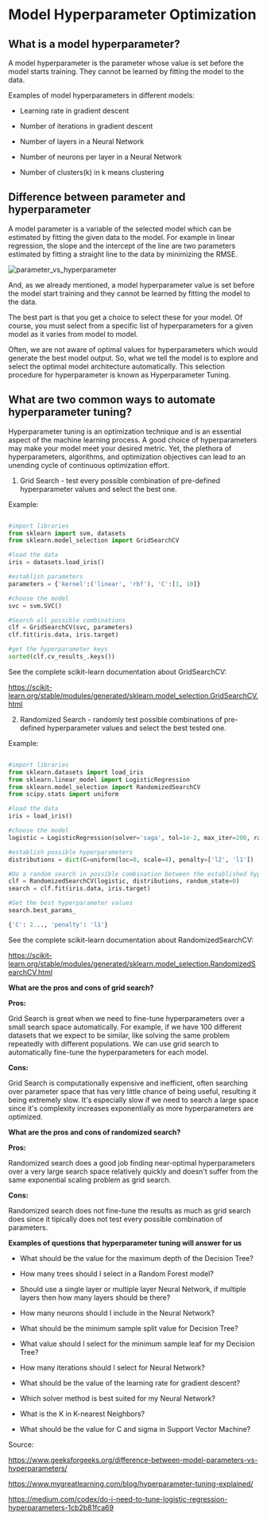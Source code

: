 # Model Hyperparameter Optimization

## What is a model hyperparameter?

A model hyperparameter is the parameter whose value is set before the model starts training. They cannot be learned by fitting the model to the data.

Examples of model hyperparameters in different models:

- Learning rate in gradient descent

- Number of iterations in gradient descent

- Number of layers in a Neural Network

- Number of neurons per layer in a Neural Network

- Number of clusters(k) in k means clustering

## Difference between parameter and hyperparameter

A model parameter is a variable of the selected model which can be estimated by fitting the given data to the model. For example in linear regression, the slope and the intercept of the line are two parameters estimated by fitting a straight line to the data by minimizing the RMSE.

![parameter_vs_hyperparameter](https://raw.githubusercontent.com/4GeeksAcademy/machine-learning-content/master/assets/parameter_vs_hyperparameter.jpg)

And, as we already mentioned, a model hyperparameter value is set before the model start training and they cannot be learned by fitting the model to the data.

The best part is that you get a choice to select these for your model. Of course, you must select from a specific list of hyperparameters for a given model as it varies from model to model. 

Often, we are not aware of optimal values for hyperparameters which would generate the best model output. So, what we tell the model is to explore and select the optimal model architecture automatically. This selection procedure for hyperparameter is known as Hyperparameter Tuning.

## What are two common ways to automate hyperparameter tuning?

Hyperparameter tuning is an optimization technique and is an essential aspect of the machine learning process. A good choice of hyperparameters may make your model meet your desired metric. Yet, the plethora of hyperparameters, algorithms, and optimization objectives can lead to an unending cycle of continuous optimization effort.

1. Grid Search - test every possible combination of pre-defined hyperparameter values and select the best one.

Example:

```py

#import libraries
from sklearn import svm, datasets
from sklearn.model_selection import GridSearchCV

#load the data
iris = datasets.load_iris()

#establish parameters
parameters = {'kernel':('linear', 'rbf'), 'C':[1, 10]}

#choose the model
svc = svm.SVC()

#Search all possible combinations
clf = GridSearchCV(svc, parameters)
clf.fit(iris.data, iris.target)

#get the hyperparameter keys
sorted(clf.cv_results_.keys())

```

See the complete scikit-learn documentation about GridSearchCV:

https://scikit-learn.org/stable/modules/generated/sklearn.model_selection.GridSearchCV.html   



2. Randomized Search - randomly test possible combinations of pre-defined hyperparameter values and select the best tested one.

Example:

```py

#import libraries
from sklearn.datasets import load_iris
from sklearn.linear_model import LogisticRegression
from sklearn.model_selection import RandomizedSearchCV
from scipy.stats import uniform

#load the data
iris = load_iris()

#choose the model
logistic = LogisticRegression(solver='saga', tol=1e-2, max_iter=200, random_state=0)

#establish possible hyperparameters
distributions = dict(C=uniform(loc=0, scale=4), penalty=['l2', 'l1'])

#Do a random search in possible combination between the established hyperparameters
clf = RandomizedSearchCV(logistic, distributions, random_state=0)
search = clf.fit(iris.data, iris.target)

#Get the best hyperparameter values
search.best_params_

{'C': 2..., 'penalty': 'l1'}

```

See the complete scikit-learn documentation about RandomizedSearchCV:

https://scikit-learn.org/stable/modules/generated/sklearn.model_selection.RandomizedSearchCV.html   


**What are the pros and cons of grid search?**

**Pros:**

Grid Search is great when we need to fine-tune hyperparameters over a small search space automatically. For example, if we have 100 different datasets that we expect to be similar, like solving the same problem repeatedly with different populations. We can use grid search to automatically fine-tune the hyperparameters for each model.

**Cons:** 

Grid Search is computationally expensive and inefficient, often searching over parameter space that has very little chance of being useful, resulting it being extremely slow. It's especially slow if we need to search a large space since it's complexity increases exponentially as more hyperparameters are optimized.

**What are the pros and cons of randomized search?**

**Pros:**

Randomized search does a good job finding near-optimal hyperparameters over a very large search space relatively quickly and doesn't suffer from the same exponential scaling problem as grid search.

**Cons:**

Randomized search does not fine-tune the results as much as grid search does since it tipically does not test every possible combination of parameters.

**Examples of questions that hyperparameter tuning will answer for us**

- What should be the value for the maximum depth of the Decision Tree?

- How many trees should I select in a Random Forest model?

- Should use a single layer or multiple layer Neural Network, if multiple layers then how many layers should be there?

- How many neurons should I include in the Neural Network?

- What should be the minimum sample split value for Decision Tree?

- What value should I select for the minimum sample leaf for my Decision Tree?

- How many iterations should I select for Neural Network?

- What should be the value of the learning rate for gradient descent?

- Which solver method is best suited for my Neural Network?

- What is the K in K-nearest Neighbors?

- What should be the value for C and sigma in Support Vector Machine?


Source: 

https://www.geeksforgeeks.org/difference-between-model-parameters-vs-hyperparameters/

https://www.mygreatlearning.com/blog/hyperparameter-tuning-explained/

https://medium.com/codex/do-i-need-to-tune-logistic-regression-hyperparameters-1cb2b81fca69
